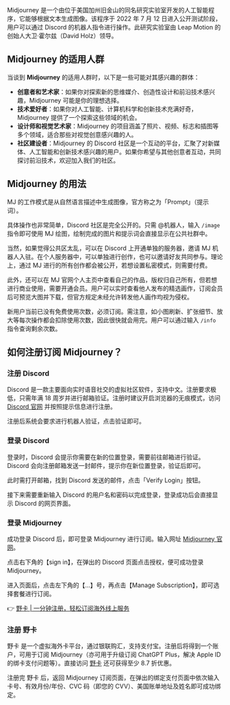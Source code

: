 Midjourney 是一个由位于美国加州旧金山的同名研究实验室开发的人工智能程序，它能够根据文本生成图像。该程序于 2022 年 7 月 12 日进入公开测试阶段，用户可以通过 Discord 的机器人指令进行操作。此研究实验室由 Leap Motion 的创始人大卫·霍尔兹（David Holz）领导。

## Midjourney 的适用人群

当谈到 **Midjourney** 的适用人群时，以下是一些可能对其感兴趣的群体：

- **创意者和艺术家**：如果你对探索新的思维媒介、创造性设计和前沿技术感兴趣，Midjourney 可能是你的理想选择。
- **技术爱好者**：如果你对人工智能、计算机科学和创新技术充满好奇，Midjourney 提供了一个探索这些领域的机会。
- **设计师和视觉艺术家**：Midjourney 的项目涵盖了照片、视频、标志和插图等多个领域，适合那些对视觉创意感兴趣的人。
- **社区建设者**：Midjourney 的 Discord 社区是一个互动的平台，汇聚了对新媒体、人工智能和创新技术感兴趣的用户。如果你希望与其他创意者互动，共同探讨前沿技术，欢迎加入我们的社区。

## Midjourney 的用法

MJ 的工作模式是从自然语言描述中生成图像，官方称之为「Prompt」（提示词）。

具体操作也非常简单，Discord 社区是完全公开的。只需 @机器人，输入 `/image` 指令即可使用 MJ 绘图，绘制完成的图片和提示词会直接显示在公共社群中。

当然，如果觉得公共区太乱，可以在 Discord 上开通单独的服务器，邀请 MJ 机器人入驻。在个人服务器中，可以单独进行创作，也可以邀请好友共同参与。理论上，通过 MJ 进行的所有创作都会被公开，若想设置私密模式，则需要付费。

此外，还可以在 MJ 官网个人主页中查看自己的作品，版权归自己所有，但若想进行商业使用，需要开通会员。用户可以实时查看他人发布的精选画作，订阅会员后可预览大图并下载，但官方规定未经允许转发他人画作均视为侵权。

新用户当前已没有免费使用次数，必须订阅。需注意，如小图刷新、扩张细节、放大等每次操作都会扣除使用次数，因此很快就会用完。用户可以通过输入 `/info` 指令查询剩余次数。

## 如何注册订阅 Midjourney？

### 注册 Discord

Discord 是一款主要面向实时语音社交的虚拟社区软件，支持中文。注册要求极低，只需年满 18 周岁并进行邮箱验证。注册时建议开启浏览器的无痕模式，访问 [Discord 官网](https://discord.com/login) 并按照提示信息进行注册。

注册后系统会要求进行机器人验证，点击验证即可。

### 登录 Discord

登录时，Discord 会提示你需要在新的位置登录，需要前往邮箱进行验证。Discord 会向注册邮箱发送一封邮件，提示你在新位置登录，验证后即可。

此时需打开邮箱，找到 Discord 发送的邮件，点击「Verify Login」按钮。

接下来需要重新输入 Discord 的用户名和密码以完成登录，登录成功后会直接显示 Discord 的网页界面。

### 登录 Midjourney

成功登录 Discord 后，即可登录 Midjourney 进行订阅。输入网址 [Midjourney 官网](https://www.midjourney.com/)。

点击右下角的【sign in】，在弹出的 Discord 页面点击授权，便可成功登录 Midjourney。

进入页面后，点击左下角的【…】号，再点击【Manage Subscription】，即可选择套餐进行订阅。

👉 [野卡 | 一分钟注册，轻松订阅海外线上服务](https://bit.ly/bewildcard)

### 注册 野卡

野卡 是一个虚拟海外卡平台，通过银联购汇，支持支付宝。注册后将得到一个账户，可用于订阅 Midjourney（亦可用于升级订阅 ChatGPT Plus，解决 Apple ID 的绑卡支付问题等）。直接访问 [野卡](https://bit.ly/bewildcard) 还可获得至少 8.7 折优惠。

注册完 野卡 后，返回 Midjourney 订阅页面，在弹出的绑定支付页面中依次输入卡号、有效月份/年份、CVC 码（即您的 CVV）、美国账单地址及姓名即可成功绑定。